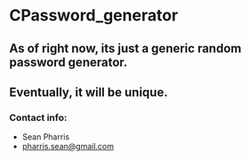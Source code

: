 # CPassword_generator
## As of right now, its just a generic random password generator. 
## Eventually, it will be unique.

### Contact info:
- Sean Pharris
- pharris.sean@gmail.com
